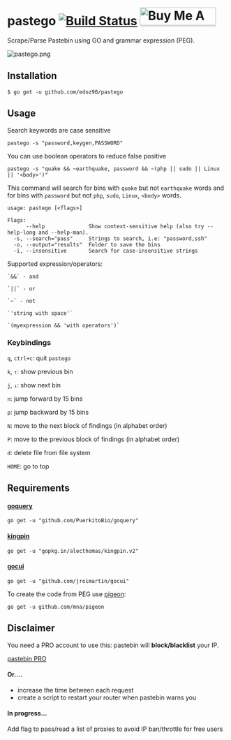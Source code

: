 # pastego [![Build Status](https://travis-ci.org/notdodo/pastego.svg?branch=master)](https://travis-ci.org/notdodo/pastego) <a href="https://www.buymeacoffee.com/d0d0" target="_blank"><img src="https://www.buymeacoffee.com/assets/img/custom_images/yellow_img.png" alt="Buy Me A Coffee" style="height: 41px !important;width: 174px !important;box-shadow: 0px 3px 2px 0px rgba(190, 190, 190, 0.5) !important;-webkit-box-shadow: 0px 3px 2px 0px rgba(190, 190, 190, 0.5) !important;" ></a>

Scrape/Parse Pastebin using GO and grammar expression (PEG).
                                                         
![pastego.png](https://raw.githubusercontent.com/edoz90/pastego/support/pastego.png)


## Installation

`$ go get -u github.com/edoz90/pastego`

## Usage

Search keywords are case sensitive

`pastego -s "password,keygen,PASSWORD"`

You can use boolean operators to reduce false positive

`pastego -s "quake && ~earthquake, password && ~(php || sudo || Linux || '<body>')"`

This command will search for bins with `quake` but not `earthquake` words and for bins with `password` but not `php`, `sudo`, `Linux`, `<body>` words.

```
usage: pastego [<flags>]

Flags:
      --help              Show context-sensitive help (also try --help-long and --help-man).
  -s, --search="pass"     Strings to search, i.e: "password,ssh"
  -o, --output="results"  Folder to save the bins
  -i, --insensitive       Search for case-insensitive strings
```

Supported expression/operators:

    `&&` - and

    `||` - or

    `~` - not

    `'string with space'`

    `(myexpression && 'with operators')`

### Keybindings

`q`, `ctrl+c`: quit `pastego`

`k`, `↑`: show previous bin

`j`, `↓`: show next bin

`n`: jump forward by 15 bins

`p`: jump backward by 15 bins

`N`: move to the next block of findings (in alphabet order)

`P`: move to the previous block of findings (in alphabet order)

`d`: delete file from file system

`HOME`: go to top

## Requirements

#### [goquery](https://github.com/PuerkitoBio/goquery)

`go get -u "github.com/PuerkitoBio/goquery"`

#### [kingpin](https://github.com/alecthomas/kingpin)

`go get -u "gopkg.in/alecthomas/kingpin.v2"`

#### [gocui](https://github.com/jroimartin/gocui)

`go get -u "github.com/jroimartin/gocui"`

To create the code from PEG use [pigeon](https://github.com/mna/pigeon):

`go get -u github.com/mna/pigeon`

## Disclaimer

You need a PRO account to use this: pastebin will **block/blacklist** your IP.

[pastebin PRO](https://pastebin.com/pro)

#### Or....

- increase the time between each request
- create a script to restart your router when pastebin warns you

#### In progress...

Add flag to pass/read a list of proxies to avoid IP ban/throttle for free users
